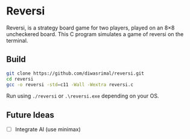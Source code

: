 # Reversi

Reversi, is a strategy board game for two players, played on an 8×8 uncheckered board.
This C program simulates a game of reversi on the terminal.

## Build

```sh
git clone https://github.com/diwasrimal/reversi.git
cd reversi
gcc -o reversi -std=c11 -Wall -Wextra reversi.c
```
Run using `./reversi` or `.\reversi.exe` depending on your OS.

## Future Ideas
- [ ] Integrate AI (use minimax)

